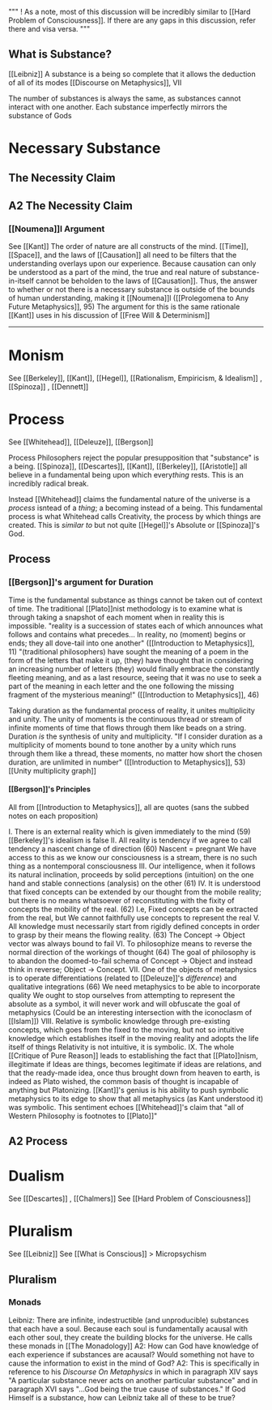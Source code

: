 """
! As a note, most of this discussion will be incredibly similar to [[Hard Problem of Consciousness]]. If there are any gaps in this discussion, refer there and visa versa. 
"""

## What is Substance?

[[Leibniz]]
A substance is a being so complete that it allows the deduction of all of its modes 
	[[Discourse on Metaphysics]], VII

The number of substances is always the same, as substances cannot interact with one another.
Each substance imperfectly mirrors the substance of Gods

# Necessary Substance

## The Necessity Claim

## A2 The Necessity Claim

### [[Noumena]]l Argument
See [[Kant]]
The order of nature are all constructs of the mind. [[Time]], [[Space]], and the laws of [[Causation]] all need to be filters that the understanding overlays upon our experience. Because causation can only be understood as a part of the mind, the true and real nature of substance-in-itself cannot be beholden to the laws of [[Causation]]. Thus, the answer to whether or not there is a necessary substance is outside of the bounds of human understanding, making it [[Noumena]]l
	([[Prolegomena to Any Future Metaphysics]], 95)
	The argument for this is the same rationale [[Kant]] uses in his discussion of [[Free Will & Determinism]]

---
# Monism
See [[Berkeley]], [[Kant]], [[Hegel]], [[Rationalism, Empiricism, & Idealism]] , [[Spinoza]] , [[Dennett]]

# Process
See [[Whitehead]], [[Deleuze]], [[Bergson]]

Process Philosophers reject the popular presupposition that "substance" is a being. [[Spinoza]], [[Descartes]], [[Kant]], [[Berkeley]], [[Aristotle]] all believe in a fundamental being upon which every*thing* rests. This is an incredibly radical break. 

Instead [[Whitehead]] claims the fundamental nature of the universe is a *process* isntead of a *thing*; a becoming instead of a being. This fundamental process is what Whitehead calls Creativity, the process by which things are created. This is *similar to* but not quite [[Hegel]]'s Absolute or [[Spinoza]]'s God. 


## Process
### [[Bergson]]'s argument for Duration
Time is the fundamental substance as things cannot be taken out of context of time. The traditional [[Plato]]nist methodology is to examine what is through taking a snapshot of each moment when in reality this is impossible.
	"reality is a succession of states each of which announces what follows and contains what precedes... In reality, no (moment) begins or ends; they all dove-tail into one another" 
	([[Introduction to Metaphysics]], 11)
	"(traditional philosophers) have sought the meaning of a poem in the form of the letters that make it up, (they) have thought that in considering an increasing number of letters (they) would finally embrace the constantly fleeting meaning, and as a last resource, seeing that it was no use to seek a part of the meaning in each letter and the one following the missing fragment of the mysterious meaning!" ([[Introduction to Metaphysics]], 46)

Taking duration as the fundamental process of reality, it unites multiplicity and unity. The unity of moments is the continuous thread  or stream of infinite moments of time that flows through them like beads on a string. Duration *is* the synthesis of unity and multiplicity.
	"If I consider duration as a multiplicity of moments bound to tone another by a unity which runs through them like a thread, these moments, no matter how short the chosen duration, are unlimited in number" ([[Introduction to Metaphysics]], 53)
	[[Unity  multiplicity graph]]

#### [[Bergson]]'s Principles
All from [[Introduction to Metaphysics]], all are quotes (sans the subbed notes on each proposition)

I. There is an external reality which is given immediately to the mind (59)
	[[Berkeley]]'s idealism is false
II. All reality is tendency if we agree to call tendency a nascent change of direction (60)
	Nascent = pregnant
	We have access to this as we know our consciousness is a stream, there is no such thing as a nontemporal consciousness
III. Our intelligence, when it follows its natural inclination, proceeds by solid perceptions (intuition) on the one hand and stable connections (analysis) on the other (61)
IV. It is understood that fixed concepts can be extended by our thought from the mobile reality; but there is no means whatsoever of reconstituting with the fixity of concepts the mobility of the real. (62)
	I.e, Fixed concepts can be extracted from the real, but We cannot faithfully use concepts to represent the real
V. All knowledge must necessarily start from rigidly defined concepts in order to grasp by their means the flowing reality. (63)
	The Concept -> Object vector was always bound to fail
VI. To philosophize means to reverse the normal direction of the workings of thought (64)
	The goal of philosophy is to abandon the doomed-to-fail schema of Concept -> Object and instead think in reverse; Object -> Concept. 
VII. One of the objects of metaphysics is to operate differentiations (related to [[Deleuze]]'s *difference*) and qualitative integrations (66)
	We need metaphysics to be able to incorporate quality
	We ought to stop ourselves from attempting to represent the absolute as a symbol, it will never work and will obfuscate the goal of metaphysics 
		(Could be an interesting intersection with the iconoclasm of [[Islam]])
VIII. Relative is symbolic knowledge through pre-existing concepts, which goes from the fixed to the moving, but not so intuitive knowledge which establishes itself in the moving reality and adopts the life itself of things
	Relativity is not intuitive, it is symbolic.
IX. The whole [[Critique of Pure Reason]] leads to establishing the fact that [[Plato]]nism, illegitimate if Ideas are things, becomes legitimate  if ideas are relations, and that the ready-made idea, once thus brought down from heaven to earth, is indeed as Plato wished, the common basis of thought is incapable of anything but Platonizing.
	[[Kant]]'s genius is his ability to push symbolic  metaphysics to its edge to show that all metaphysics (as Kant understood it) was symbolic.
	This sentiment echoes [[Whitehead]]'s claim that "all of Western Philosophy is footnotes to [[Plato]]"

## A2 Process

# Dualism
See [[Descartes]] , [[Chalmers]]
See [[Hard Problem of Consciousness]]

# Pluralism
See [[Leibniz]]
See [[What is Conscious]] > Micropsychism

## Pluralism
### Monads
Leibniz: There are infinite, indestructible (and unproducible) substances that each have a soul. Because each soul is fundamentally acausal with each other soul, they create the building blocks for the universe. He calls these monads in [[The Monadology]]
	A2: How can God have knowledge of each experience if substances are acausal? Would something not have to cause the information to exist in the mind of God?
	A2: This is specifically in reference to his _Discourse On Metaphysics_ in which in paragraph XIV says "A particular substance never acts on another particular substance" and in paragraph XVI says "...God being the true cause of substances." If God Himself is a substance, how can Leibniz take all of these to be true?